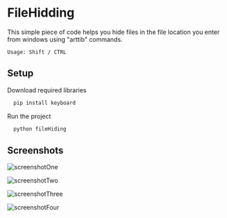 
# FileHidding

This simple piece of code helps you hide files in the file location you enter from windows using "arttib" commands.

```
Usage: Shift / CTRL
```


## Setup

Download required libraries

```cmd
  pip install keyboard
```

Run the project

```cmd
  python fileHiding
```

  
## Screenshots

![screenshotOne](https://cdn.discordapp.com/attachments/1150872514910761111/1162769767380299816/image.png?ex=653d24bb&is=652aafbb&hm=211da274f4ca8425b057ebb97ffc18e3f50e151fa43e952bc426d7dbf16e591c&)

![screenshotTwo](https://cdn.discordapp.com/attachments/1150872514910761111/1162770141487038534/image.png?ex=653d2514&is=652ab014&hm=a4039f9652b290611dfd5c1c38340d324ad69f6b5fd95acb1feca21772fff5ca&)

![screenshotThree](https://cdn.discordapp.com/attachments/1150872514910761111/1162769904596955276/image.png?ex=653d24dc&is=652aafdc&hm=b7dab78e6dd9f88f1f8e64ba1cd73f91b89f40b3d47444f124332332da563a44&)

![screenshotFour](https://cdn.discordapp.com/attachments/1150872514910761111/1162770079595909140/image.png?ex=653d2506&is=652ab006&hm=2374b8b62b75072cf25e1bee467ac9fe879e916c11f66b4a0108f40979cdc68c&)

  
